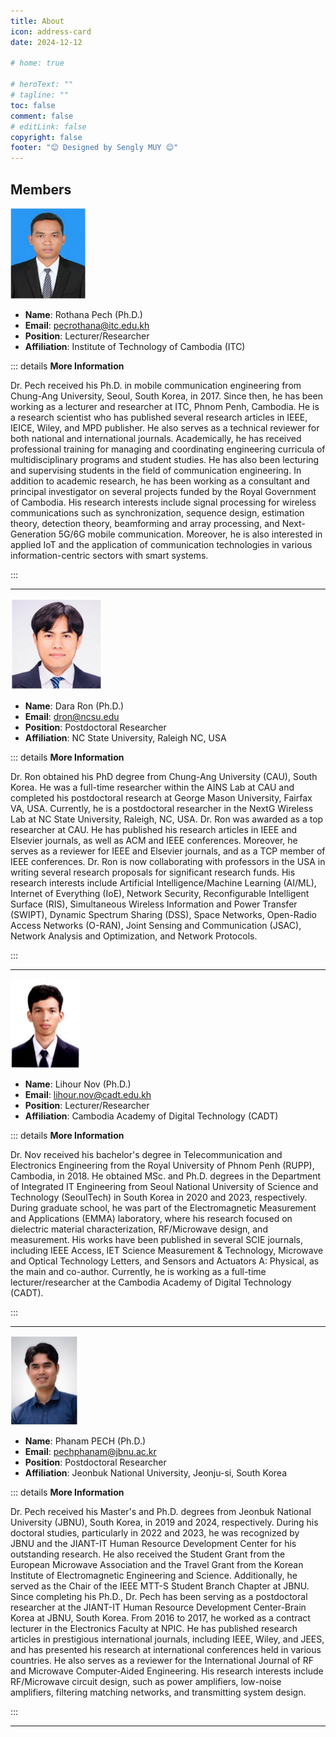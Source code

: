 ```yaml
---
title: About
icon: address-card
date: 2024-12-12

# home: true

# heroText: ""
# tagline: ""
toc: false
comment: false
# editLink: false
copyright: false
footer: "😊 Designed by Sengly MUY 😊"
---
```


## Members

<img src="./image-20250225111220376.png" alt="image-20250225111220376" style="zoom:50%;" />

- **Name**: Rothana Pech (Ph.D.)
- **Email**: pecrothana@itc.edu.kh
- **Position**: Lecturer/Researcher
- **Affiliation**: Institute of Technology of Cambodia (ITC)

::: details **More Information**

Dr. Pech received his Ph.D. in mobile communication engineering from Chung-Ang University, Seoul, South Korea, in 2017. Since then, he has been working as a lecturer and researcher at ITC, Phnom Penh, Cambodia. He is a research scientist who has published several research articles in IEEE, IEICE, Wiley, and MPD publisher. He also serves as a technical reviewer for both national and international journals. Academically, he has received professional training for managing and coordinating engineering curricula of multidisciplinary programs and student studies. He has also been lecturing and supervising students in the field of communication engineering. In addition to academic research, he has been working as a consultant and principal investigator on several projects funded by the Royal Government of Cambodia. His research interests include signal processing for wireless communications such as synchronization, sequence design, estimation theory, detection theory, beamforming and array processing, and Next-Generation 5G/6G mobile communication. Moreover, he is also interested in applied IoT and the application of communication technologies in various information-centric sectors with smart systems.

:::

---

<img src="./image-20250225111310091.png" alt="image-20250225111310091" style="zoom:50%;" />

- **Name**: Dara Ron (Ph.D.)
- **Email**: dron@ncsu.edu
- **Position**: Postdoctoral Researcher
- **Affiliation**: NC State University, Raleigh NC, USA

::: details **More Information**

Dr. Ron obtained his PhD degree from Chung-Ang University (CAU), South Korea. He was a full-time researcher within the AINS Lab at CAU and completed his postdoctoral research at George Mason University, Fairfax VA, USA. Currently, he is a postdoctoral researcher in the NextG Wireless Lab at NC State University, Raleigh, NC, USA. Dr. Ron was awarded as a top researcher at CAU. He has published his research articles in IEEE and Elsevier journals, as well as ACM and IEEE conferences. Moreover, he serves as a reviewer for IEEE and Elsevier journals, and as a TCP member of IEEE conferences. Dr. Ron is now collaborating with professors in the USA in writing several research proposals for significant research funds. His research interests include Artificial Intelligence/Machine Learning (AI/ML), Internet of Everything (IoE), Network Security, Reconfigurable Intelligent Surface (RIS), Simultaneous Wireless Information and Power Transfer (SWIPT), Dynamic Spectrum Sharing (DSS), Space Networks, Open-Radio Access Networks (O-RAN), Joint Sensing and Communication (JSAC), Network Analysis and Optimization, and Network Protocols.

:::

---

<img src="./image-20250225111346982.png" alt="image-20250225111346982" style="zoom:50%;" />

- **Name**: Lihour Nov (Ph.D.)
- **Email**: lihour.nov@cadt.edu.kh
- **Position**: Lecturer/Researcher
- **Affiliation**: Cambodia Academy of Digital Technology (CADT)

::: details **More Information**

Dr. Nov received his bachelor's degree in Telecommunication and Electronics Engineering from the Royal University of Phnom Penh (RUPP), Cambodia, in 2018. He obtained MSc. and Ph.D. degrees in the Department of Integrated IT Engineering from Seoul National University of Science and Technology (SeoulTech) in South Korea in 2020 and 2023, respectively. During graduate school, he was part of the Electromagnetic Measurement and Applications (EMMA) laboratory, where his research focused on dielectric material characterization, RF/Microwave design, and measurement.
His works have been published in several SCIE journals, including IEEE Access, IET Science Measurement & Technology, Microwave and Optical Technology Letters, and Sensors and Actuators A: Physical, as the main and co-author. Currently, he is working as a full-time lecturer/researcher at the Cambodia Academy of Digital Technology (CADT).

:::

---

<img src="./image-20250225111409929.png" alt="image-20250225111409929" style="zoom:50%;" />

- **Name**: Phanam PECH (Ph.D.)
- **Email**: pechphanam@jbnu.ac.kr
- **Position**: Postdoctoral Researcher
- **Affiliation**: Jeonbuk National University, Jeonju-si, South Korea

::: details **More Information**

Dr. Pech received his Master's and Ph.D. degrees from Jeonbuk National University (JBNU), South Korea, in 2019 and 2024, respectively. During his doctoral studies, particularly in 2022 and 2023, he was recognized by JBNU and the JIANT-IT Human Resource Development Center for his outstanding research. He also received the Student Grant from the European Microwave Association and the Travel Grant from the Korean Institute of Electromagnetic Engineering and Science. Additionally, he served as the Chair of the IEEE MTT-S Student Branch Chapter at JBNU. Since completing his Ph.D., Dr. Pech has been serving as a postdoctoral researcher at the JIANT-IT Human Resource Development Center-Brain Korea at JBNU, South Korea. From 2016 to 2017, he worked as a contract lecturer in the Electronics Faculty at NPIC. He has published research articles in prestigious international journals, including IEEE, Wiley, and JEES, and has presented his research at international conferences held in various countries. He also serves as a reviewer for the International Journal of RF and Microwave Computer-Aided Engineering. His research interests include RF/Microwave circuit design, such as power amplifiers, low-noise amplifiers, filtering matching networks, and transmitting system design.

:::

---
